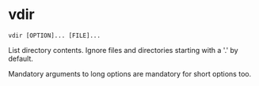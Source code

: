 # vdir

```
vdir [OPTION]... [FILE]...
```

List directory contents.
Ignore files and directories starting with a '.' by default.

Mandatory  arguments  to  long  options are mandatory for short options too.
